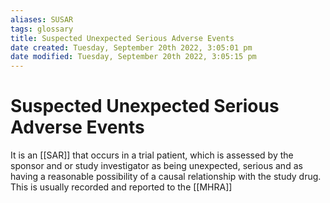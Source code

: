 ```yaml
---
aliases: SUSAR
tags: glossary 
title: Suspected Unexpected Serious Adverse Events 
date created: Tuesday, September 20th 2022, 3:05:01 pm
date modified: Tuesday, September 20th 2022, 3:05:15 pm
---
```

# Suspected Unexpected Serious Adverse Events 

It is an [[SAR]] that occurs in a trial patient, which is assessed by the sponsor and or study investigator as being unexpected, serious and as having a reasonable possibility of a causal relationship with the study drug. This is usually recorded and reported to the [[MHRA]] 